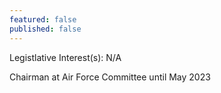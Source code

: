 ```yaml
---
featured: false
published: false
---
```

Legistlative Interest(s): N/A

Chairman at Air Force Committee until May 2023